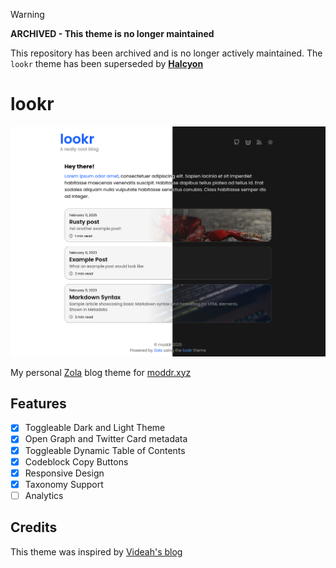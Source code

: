 > [!WARNING]
> **ARCHIVED - This theme is no longer maintained**
> 
> This repository has been archived and is no longer actively maintained. The `lookr` theme has been superseded by **[Halcyon](https://github.com/m0ddr/halcyon)**

# lookr
![](static/images/screenshot.png)

My personal [Zola](https://www.getzola.org) blog theme for [moddr.xyz](https://moddr.xyz)

## Features
 - [X] Toggleable Dark and Light Theme 
 - [X] Open Graph and Twitter Card metadata
 - [X] Toggleable Dynamic Table of Contents
 - [X] Codeblock Copy Buttons
 - [X] Responsive Design
 - [X] Taxonomy Support
 - [ ] Analytics

## Credits
This theme was inspired by [Videah's blog](https://blog.videah.net)

